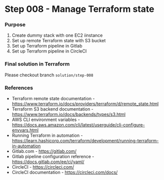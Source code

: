 # Step 008 - Manage Terraform state

### Purpose

1. Create dummy stack with one EC2 iinstance
2. Set up remote Terraform state with S3 bucket
3. Set up Terraform pipeline in Gitlab
4. Set up Terraform pipeline in CircleCI

### Final solution in Terraform
Please checkout branch `solution/step-008`

### References
- Terraform remote state documentation - https://www.terraform.io/docs/providers/terraform/d/remote_state.html
- Terraform S3 backend documentation - https://www.terraform.io/docs/backends/types/s3.html
- AWS CLI environment variables - https://docs.aws.amazon.com/cli/latest/userguide/cli-configure-envvars.html
- Running Terraform in automation - https://learn.hashicorp.com/terraform/development/running-terraform-in-automation
- Gitlab.com - https://gitlab.com/
- Gitlab pipeline configuration reference - https://docs.gitlab.com/ee/ci/yaml/
- CircleCI - https://circleci.com/
- CircleCI documentation - https://circleci.com/docs/
